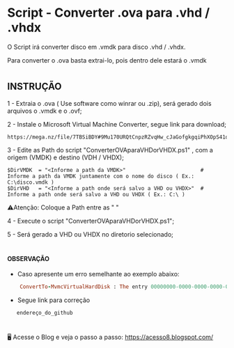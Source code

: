 # Script - Converter .ova para .vhd / .vhdx  

O Script irá converter disco em .vmdk para disco .vhd / .vhdx. 

Para converter o .ova basta extrai-lo, pois dentro dele estará o .vmdk
#

## INSTRUÇÃO

1 - Extraia o .ova ( Use software como winrar ou .zip), será gerado dois arquivos o .vmdk e o .ovf; 

2 - Instale o Microsoft Virtual Machine Converter, segue link para download; 
 
    https://mega.nz/file/7TBSiBDY#9Mu170URQtCnpzRZvqHw_cJaGofgkgqiPhXOpS41q34

3 - Edite as Path do script "ConverterOVAparaVHDorVHDX.ps1" , com a origem (VMDK) e destino (VDH / VHDX);
   
    $DirVMDK  = "<Informe a path da VMDK>"                        # Informe a path da VMDK juntamente com o nome do disco ( Ex.: C:\disco.vmdk )
    $DirVHD   = "<Informe a path onde será salvo a VHD ou VHDX>"  # Informe a path onde será salvo a VHD ou VHDX ( Ex.: C:\ )

⚠️Atenção: Coloque a Path entre as " "

4 - Execute o script "ConverterOVAparaVHDorVHDX.ps1";

5 - Será gerado a VHD ou VHDX no diretorio selecionado;   

#

#### OBSERVAÇÃO

- Caso apresente um erro semelhante ao exemplo abaixo: 

```ruby
    ConvertTo-MvmcVirtualHardDisk : The entry 00000000-0000-0000-0000-000000000000 is not a supported disk database entry for the descriptor. 
```
- Segue link para correção

```
   endereço_do_github
```
#
🖥️ Acesse o Blog e veja o passo a passo: https://acesso8.blogspot.com/

#
